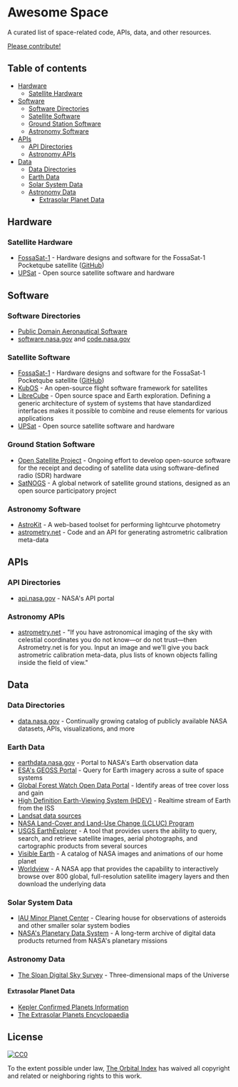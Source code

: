 # Awesome Space

A curated list of space-related code, APIs, data, and other resources.

[Please contribute!](contributing.md)

## Table of contents

* [Hardware](#hardware)
  * [Satellite Hardware](#hardware)
* [Software](#software)
  * [Software Directories](#software-directories)
  * [Satellite Software](#satellite-software)
  * [Ground Station Software](#ground-station-software)
  * [Astronomy Software](#astronomy-software)
* [APIs](#apis)
  * [API Directories](#api-directories)
  * [Astronomy APIs](#astronomy-apis)
* [Data](#data)
  * [Data Directories](#data-directories)
  * [Earth Data](#earth-data)
  * [Solar System Data](#solar-system-data)
  * [Astronomy Data](#astronomy-data)
    * [Extrasolar Planet Data](#extrasolar-planet-data)

## Hardware

### Satellite Hardware

* [FossaSat-1](https://fossa.systems/fossasat/) - Hardware designs and software for the FossaSat-1 Pocketqube satellite ([GitHub](https://github.com/Bambofy/FossaSat-1))
* [UPSat](https://upsat.gr/) - Open source satellite software and hardware

## Software

### Software Directories

* [Public Domain Aeronautical Software](http://www.pdas.com/aerosoft.html)
* [software.nasa.gov](https://software.nasa.gov/) and [code.nasa.gov](https://code.nasa.gov/)

### Satellite Software

* [FossaSat-1](https://fossa.systems/fossasat/) - Hardware designs and software for the FossaSat-1 Pocketqube satellite ([GitHub](https://github.com/Bambofy/FossaSat-1))
* [KubOS](https://www.kubos.com/kubos/) - An open-source flight software framework for satellites
* [LibreCube](https://librecube.org/) - Open source space and Earth exploration. Defining a generic architecture of system of systems that have standardized interfaces makes it possible to combine and reuse elements for various applications
* [UPSat](https://upsat.gr/) - Open source satellite software and hardware

### Ground Station Software

* [Open Satellite Project](https://limemicro.com/community/open-satellite-project/) - Ongoing effort to develop open-source software for the receipt and decoding of satellite data using software-defined radio (SDR) hardware
* [SatNOGS](https://satnogs.org/) - A global network of satellite ground stations, designed as an open source participatory project

### Astronomy Software

* [AstroKit](https://github.com/typpo/astrokit) - A web-based toolset for performing lightcurve photometry
* [astrometry.net](http://astrometry.net/use.html) - Code and an API for generating astrometric calibration meta-data

## APIs

### API Directories

* [api.nasa.gov](https://api.nasa.gov/) - NASA's API portal

### Astronomy APIs

* [astrometry.net](http://astrometry.net/) - "If you have astronomical imaging of the sky with celestial coordinates you do not know—or do not trust—then Astrometry.net is for you. Input an image and we'll give you back astrometric calibration meta-data, plus lists of known objects falling inside the field of view."

## Data

### Data Directories

* [data.nasa.gov](https://data.nasa.gov/) - Continually growing catalog of publicly available NASA datasets, APIs, visualizations, and more

### Earth Data

* [earthdata.nasa.gov](https://earthdata.nasa.gov/earth-observation-data) - Portal to NASA's Earth observation data
* [ESA's GEOSS Portal](http://www.geoportal.org/) - Query for Earth imagery across a suite of space systems
* [Global Forest Watch Open Data Portal](http://data.globalforestwatch.org/) - Identify areas of tree cover loss and gain
* [High Definition Earth-Viewing System (HDEV)](https://eol.jsc.nasa.gov/ESRS/HDEV/) - Realtime stream of Earth from the ISS
* [Landsat data sources](https://landsat.gsfc.nasa.gov/data/where-to-get-data/)
* [NASA Land-Cover and Land-Use Change (LCLUC) Program](http://lcluc.umd.edu/content/data-initiatives)
* [USGS EarthExplorer](https://earthexplorer.usgs.gov/) - A tool that provides users the ability to query, search, and retrieve satellite images, aerial photographs, and cartographic products from several sources
* [Visible Earth](https://visibleearth.nasa.gov/) - A catalog of NASA images and animations of our home planet
* [Worldview](https://worldview.earthdata.nasa.gov/) - A NASA app that provides the capability to interactively browse over 800 global, full-resolution satellite imagery layers and then download the underlying data

### Solar System Data

* [IAU Minor Planet Center](https://minorplanetcenter.net/data) - Clearing house for observations of asteroids and other smaller solar system bodies
* [NASA's Planetary Data System](https://pds.jpl.nasa.gov/) - A long-term archive of digital data products returned from NASA's planetary missions

### Astronomy Data

* [The Sloan Digital Sky Survey](https://www.sdss.org/) - Three-dimensional maps of the Universe

#### Extrasolar Planet Data

* [Kepler Confirmed Planets Information](https://archive.stsci.edu/kepler/published_planets/search.php)
* [The Extrasolar Planets Encyclopaedia](http://exoplanet.eu/)

## License

[![CC0](http://mirrors.creativecommons.org/presskit/buttons/88x31/svg/cc-zero.svg)](https://creativecommons.org/publicdomain/zero/1.0/)

To the extent possible under law, [The Orbital Index](https://orbitalindex.com/) has waived all copyright and related or neighboring rights to this work.
